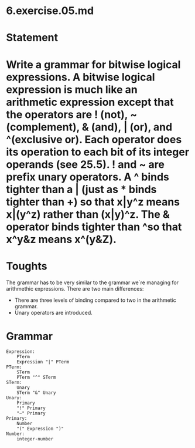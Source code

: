 
# 6.exercise.05.md
# Statement
# Write a grammar for bitwise logical expressions. A bitwise logical expression is much like an arithmetic expression except that the operators are ! (not), ~(complement), & (and), | (or), and ^(exclusive or). Each operator does its operation to each bit of its integer operands (see 25.5). ! and ~ are prefix unary operators. A ^ binds tighter than a | (just as * binds tighter than +) so that x|y^z means x|(y^z) rather than (x|y)^z. The & operator binds tighter than ^so that x^y&z means x^(y&Z).   


# Toughts
The grammar has to be very similar to the grammar we´re managing for arithmethic expressions. There are two main differences:
* There are three levels of binding compared to two in the arithmetic grammar.
* Unary operators are introduced.   
# Grammar
```
Expression:
    PTerm
    Expression "|" PTerm
PTerm:
    STerm
    PTerm "^" STerm
STerm:
    Unary
    STerm "&" Unary
Unary:
    Primary
    "!" Primary
    "~" Primary
Primary:
    Number
    "(" Expression ")"
Number:
    integer-number
```
